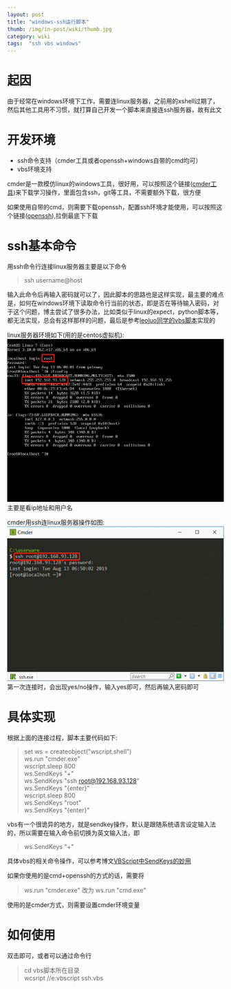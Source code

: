 ```yaml
---
layout: post 
title: "windows-ssh运行脚本"
thumb: /img/in-post/wiki/thumb.jpg
category: wiki
tags:  "ssh vbs windows"
---
```

# 起因
由于经常在windows环境下工作，需要连linux服务器，之前用的xshell过期了，然后其他工具用不习惯，就打算自己开发一个脚本来直接连ssh服务器，故有此文

# 开发环境
- ssh命令支持（cmder工具或者openssh+windows自带的cmd均可）
- vbs环境支持

cmder是一款模仿linux的windows工具，很好用，可以按照这个链接([cmder工具](https://cmder.net/))来下载学习操作，里面包含ssh，git等工具，不需要额外下载，很方便

如果使用自带的cmd，则需要下载openssh，配置ssh环境才能使用，可以按照这个链接([openssh](http://www.mls-software.com/opensshd.html)),拉倒最底下下载

# ssh基本命令
用ssh命令行连接linux服务器主要是以下命令
>ssh username@host    

输入此命令后再输入密码就可以了，因此脚本的思路也是这样实现，最主要的难点是，如何在windows环境下读取命令行当前的状态，即是否在等待输入密码，对于这个问题，博主尝试了很多办法，比如类似于linux的expect，python脚本等，都无法实现，总会有这样那样的问题，最后是参考[leoluo同学的vbs脚本](http://www.sixleoluo.me/computer/tech/325/)实现的

linux服务器环境如下(用的是centos虚拟机):
![server](/img/in-post/windows-ssh/server.png)
主要是看ip地址和用户名

cmder用ssh连linux服务器操作如图:
![ssh-connect](/img/in-post/windows-ssh/ssh-connect.png)
第一次连接时，会出现yes/no操作，输入yes即可，然后再输入密码即可


# 具体实现
根据上面的连接过程，脚本主要代码如下:
>set ws = createobject("wscript.shell")    
ws.run "cmder.exe"    
wscript.sleep 800    
ws.SendKeys "+"    
ws.SendKeys "ssh root@192.168.93.128"    
ws.SendKeys "{enter}"    
wscript.sleep 800    
ws.SendKeys "root"     
ws.SendKeys "{enter}"    

vbs有一个很诡异的地方，就是sendkey操作，默认是跟随系统语言设定输入法的，所以需要在输入命令前切换为英文输入法，即
>ws.SendKeys "+"

具体vbs的相关命令操作，可以参考博文[VBScript中SendKeys的妙用
](https://blog.csdn.net/Feiin/article/details/6447684)

如果你使用的是cmd+openssh的方式的话，需要将
>ws.run "cmder.exe" 改为 ws.run "cmd.exe"

使用的是cmder方式，则需要设置cmder环境变量

# 如何使用
双击即可，或者可以通过命令行
>cd vbs脚本所在目录    
wcsript //e:vbscript ssh.vbs